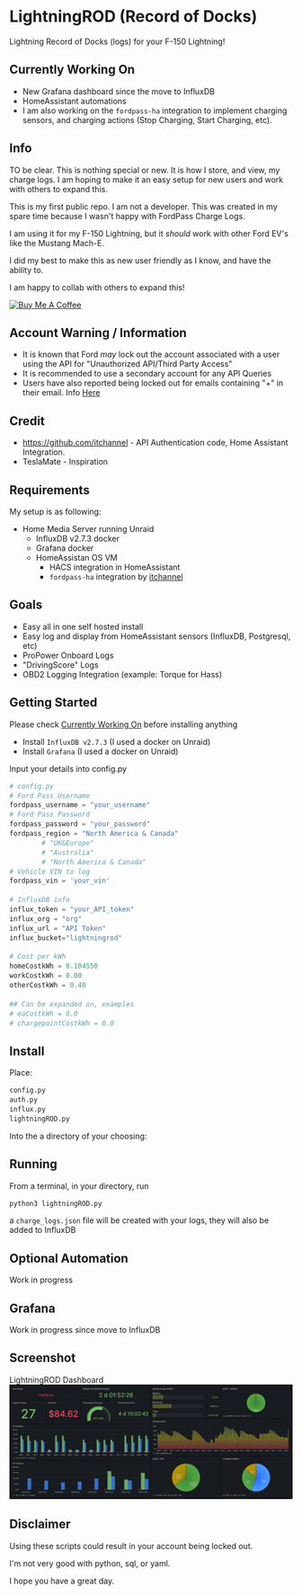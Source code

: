 # LightningROD (Record of Docks)
Lightning Record of Docks (logs) for your F-150 Lightning!

## Currently Working On
 - New Grafana dashboard since the move to InfluxDB
 - HomeAssistant automations
 - I am also working on the `fordpass-ha` integration to implement charging sensors, and charging actions (Stop Charging, Start Charging, etc).

## Info
TO be clear. This is nothing special or new. It is how I store, and view, my charge logs.
I am hoping to make it an easy setup for new users and work with others to expand this.

This is my first public repo. I am not a developer. 
This was created in my spare time because I wasn't happy with FordPass Charge Logs. 

I am using it for my F-150 Lightning, but it *should* work with other Ford EV's like the Mustang Mach-E.

I did my best to make this as new user friendly as I know, and have the ability to.

I am happy to collab with others to expand this!

<a href="https://www.buymeacoffee.com/SquidBytes" target="_blank"><img src="https://cdn.buymeacoffee.com/buttons/default-orange.png" alt="Buy Me A Coffee" height="41" width="174"></a>

## Account Warning / Information
- It is known that Ford *may* lock out the account associated with a user using the API for "Unauthorized API/Third Party Access"
- It is recommended to use a secondary account for any API Queries
- Users have also reported being locked out for emails containing "+" in their email. Info [Here](https://github.com/itchannel/fordpass-ha#account-warning-sep-2023)

## Credit 
- https://github.com/itchannel - API Authentication code, Home Assistant Integration.
- TeslaMate - Inspiration

## Requirements
My setup is as following:
- Home Media Server running Unraid
	- InfluxDB v2.7.3 docker
	- Grafana docker
	- HomeAssistan OS VM
		- HACS integration in HomeAssistant
		- `fordpass-ha` integration by [itchannel](https://github.com/itchannel )

## Goals
- Easy all in one self hosted install
- Easy log and display from HomeAssistant sensors (InfluxDB, Postgresql, etc)
- ProPower Onboard Logs
- "DrivingScore" Logs
- OBD2 Logging Integration (example: Torque for Hass)

## Getting Started

Please check [Currently Working On](https://github.com/SquidBytes/LightningROD#currently-working-on) before installing anything

- Install `InfluxDB v2.7.3` (I used a docker on Unraid)
- Install `Grafana` (I used a docker on Unraid)

Input your details into config.py
```python
# config.py
# Ford Pass Username
fordpass_username = "your_username"
# Ford Pass Password
fordpass_password = "your_password"
fordpass_region = "North America & Canada"
        # "UK&Europe"
        # "Australia"
        # "North America & Canada"
# Vehicle VIN to log
fordpass_vin = 'your_vin'

# InfluxDB info
influx_token = "your_API_token"
influx_org = "org"
influx_url = "API Token"
influx_bucket="lightningrod"

# Cost per kWh
homeCostkWh = 0.104550
workCostkWh = 0.00
otherCostkWh = 0.40

## Can be expanded on, examples
# eaCostkWh = 0.0
# chargepointCostkWh = 0.0
```

## Install

Place:
```python
config.py
auth.py
influx.py
lightningROD.py
```
Into the a directory of your choosing:

## Running
From a terminal, in your directory, run

```python
python3 lightningROD.py
```
a `charge_logs.json` file will be created with your logs, they will also be added to InfluxDB
## Optional Automation

Work in progress

## Grafana
Work in progress since move to InfluxDB

## Screenshot
LightningROD Dashboard
![Alt text](/assets/LightningROD.png?raw=true "LightningROD Dashboard")


## Disclaimer

Using these scripts could result in your account being locked out.

I'm not very good with python, sql, or yaml.

I hope you have a great day.

